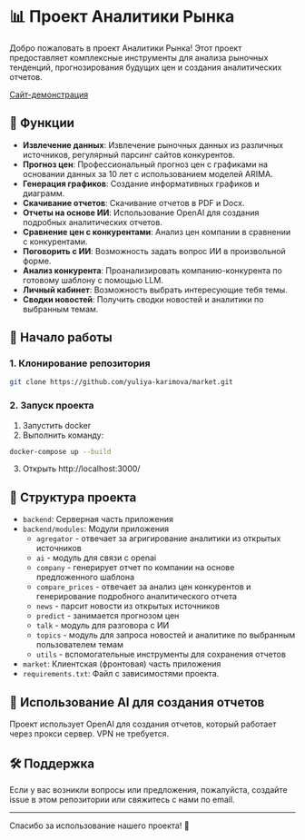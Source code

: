 # 📊 Проект Аналитики Рынка

Добро пожаловать в проект Аналитики Рынка! Этот проект предоставляет комплексные инструменты для анализа рыночных тенденций, прогнозирования будущих цен и создания аналитических отчетов.

[Сайт-демонстрация](http://158.160.69.36:8000/)

## 🌟 Функции

- **Извлечение данных**: Извлечение рыночных данных из различных источников, регулярный парсинг сайтов конкурентов.
- **Прогноз цен**: Профессиональный прогноз цен с графиками на основании данных за 10 лет с использованием моделей ARIMA.
- **Генерация графиков**: Создание информативных графиков и диаграмм.
- **Скачивание отчетов**: Скачивание отчетов в PDF и Docx.
- **Отчеты на основе ИИ**: Использование OpenAI для создания подробных аналитических отчетов.
- **Сравнение цен с конкурентами**: Анализ цен компании в сравнении с конкурентами.
- **Поговорить с ИИ**: Возможность задать вопрос ИИ в произвольной форме.
- **Анализ конкурента**: Проанализировать компанию-конкурента по готовому шаблону с помощью LLM.
- **Личный кабинет**: Возможность выбрать интересующие тебя темы.
- **Сводки новостей**: Получить сводки новостей и аналитики по выбранным темам.

## 🚀 Начало работы

### 1. Клонирование репозитория

```sh
git clone https://github.com/yuliya-karimova/market.git
```

### 2. Запуск проекта

1. Запустить docker
2. Выполнить команду:
```sh
docker-compose up --build
```
3. Открыть http://localhost:3000/

## 📂 Структура проекта

- `backend`: Серверная часть приложения
- `backend/modules`: Модули приложения
  + `agregator` - отвечает за агригирование аналитики из открытых источников
  + `ai` - модуль для связи с openai
  + `company` - генерирует отчет по компании на основе предложенного шаблона
  + `compare_prices` - отвечает за анализ цен конкурентов и генерирование подробного аналитического отчета
  + `news` - парсит новости из открытых источников
  + `predict` - занимается прогнозом цен
  + `talk` - модуль для разговора с ИИ
  + `topics` - модуль для запроса новостей и аналитике по выбранным пользователем темам
  + `utils` - вспомогательные инструменты для сохранения отчетов
- `market`: Клиентская (фронтовая) часть приложения
- `requirements.txt`: Файл с зависимостями проекта.

## 🤖 Использование AI для создания отчетов

Проект использует OpenAI для создания отчетов, который работает через прокси сервер. VPN не требуется.

## 🛠 Поддержка

Если у вас возникли вопросы или предложения, пожалуйста, создайте issue в этом репозитории или свяжитесь с нами по email.

---

Спасибо за использование нашего проекта! 🚀
